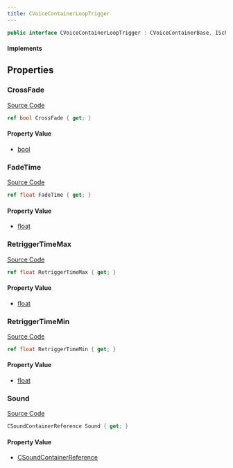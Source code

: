 ```yaml
---
title: CVoiceContainerLoopTrigger
---
```


```csharp
public interface CVoiceContainerLoopTrigger : CVoiceContainerBase, ISchemaClass<CVoiceContainerBase>, ISchemaClass<CVoiceContainerLoopTrigger>, ISchemaField, ISchemaClass, INativeHandle
```

#### Implements

## Properties

### CrossFade

[Source Code](https://github.com/swiftly-solution/swiftlys2/blob/beta/managed/src/SwiftlyS2.Generated/Schemas/Interfaces/CVoiceContainerLoopTrigger.cs#L24)

```csharp
ref bool CrossFade { get; }
```

#### Property Value

- [bool](https://learn.microsoft.com/dotnet/api/system.boolean)

### FadeTime

[Source Code](https://github.com/swiftly-solution/swiftlys2/blob/beta/managed/src/SwiftlyS2.Generated/Schemas/Interfaces/CVoiceContainerLoopTrigger.cs#L22)

```csharp
ref float FadeTime { get; }
```

#### Property Value

- [float](https://learn.microsoft.com/dotnet/api/system.single)

### RetriggerTimeMax

[Source Code](https://github.com/swiftly-solution/swiftlys2/blob/beta/managed/src/SwiftlyS2.Generated/Schemas/Interfaces/CVoiceContainerLoopTrigger.cs#L20)

```csharp
ref float RetriggerTimeMax { get; }
```

#### Property Value

- [float](https://learn.microsoft.com/dotnet/api/system.single)

### RetriggerTimeMin

[Source Code](https://github.com/swiftly-solution/swiftlys2/blob/beta/managed/src/SwiftlyS2.Generated/Schemas/Interfaces/CVoiceContainerLoopTrigger.cs#L18)

```csharp
ref float RetriggerTimeMin { get; }
```

#### Property Value

- [float](https://learn.microsoft.com/dotnet/api/system.single)

### Sound

[Source Code](https://github.com/swiftly-solution/swiftlys2/blob/beta/managed/src/SwiftlyS2.Generated/Schemas/Interfaces/CVoiceContainerLoopTrigger.cs#L16)

```csharp
CSoundContainerReference Sound { get; }
```

#### Property Value

- [CSoundContainerReference](/docs/api/shared/schemadefinitions/csoundcontainerreference)

